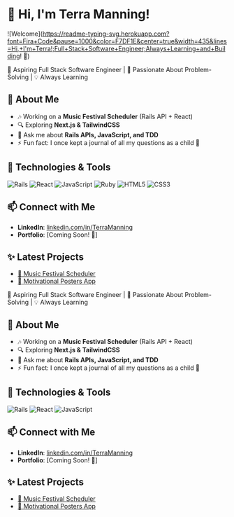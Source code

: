 # 👋 Hi, I'm Terra Manning! 
![Welcome](https://readme-typing-svg.herokuapp.com?font=Fira+Code&pause=1000&color=F7DF1E&center=true&width=435&lines=Hi,+I'm+Terra!;Full+Stack+Software+Engineer;Always+Learning+and+Building! 🚀)

🌟 Aspiring Full Stack Software Engineer | 🚀 Passionate About Problem-Solving | 💡 Always Learning  

## 🌱 About Me
- 🎶 Working on a **Music Festival Scheduler** (Rails API + React)
- 🔍 Exploring **Next.js & TailwindCSS**
- 💬 Ask me about **Rails APIs, JavaScript, and TDD**
- ⚡ Fun fact: I once kept a journal of all my questions as a child 📖

## 🔧 Technologies & Tools
![Rails](https://img.shields.io/badge/-Rails-CC0000?style=flat&logo=ruby-on-rails&logoColor=white)
![React](https://img.shields.io/badge/-React-61DAFB?style=flat&logo=react&logoColor=black)
![JavaScript](https://img.shields.io/badge/-JavaScript-F7DF1E?style=flat&logo=javascript&logoColor=black)
![Ruby](https://img.shields.io/badge/-Ruby-CC342D?style=flat&logo=ruby&logoColor=white)
![HTML5](https://img.shields.io/badge/-HTML5-E34F26?style=flat&logo=html5&logoColor=white)
![CSS3](https://img.shields.io/badge/-CSS3-1572B6?style=flat&logo=css3&logoColor=white)

## 📫 Connect with Me
- **LinkedIn**: [linkedin.com/in/TerraManning](https://linkedin.com/in/TerraManning)
- **Portfolio**: [Coming Soon! 🚀]

## ✨ Latest Projects
- [🎵 Music Festival Scheduler](https://github.com/TerraManning/music-festival-scheduler)
- [🎨 Motivational Posters App](https://github.com/TerraManning/motivational-posters)


🌟 Aspiring Full Stack Software Engineer | 🚀 Passionate About Problem-Solving | 💡 Always Learning  

## 🌱 About Me
- 🎶 Working on a **Music Festival Scheduler** (Rails API + React)
- 🔍 Exploring **Next.js & TailwindCSS**
- 💬 Ask me about **Rails APIs, JavaScript, and TDD**
- ⚡ Fun fact: I once kept a journal of all my questions as a child 📖

## 🔧 Technologies & Tools
![Rails](https://img.shields.io/badge/-Rails-CC0000?style=flat&logo=ruby-on-rails&logoColor=white)
![React](https://img.shields.io/badge/-React-61DAFB?style=flat&logo=react&logoColor=black)
![JavaScript](https://img.shields.io/badge/-JavaScript-F7DF1E?style=flat&logo=javascript&logoColor=black)

## 📫 Connect with Me
- **LinkedIn**: [linkedin.com/in/TerraManning](https://linkedin.com/in/TerraManning)
- **Portfolio**: [Coming Soon! 🚀]

## ✨ Latest Projects
- [🎵 Music Festival Scheduler](https://github.com/TerraManning/music-festival-scheduler)
- [🎨 Motivational Posters App](https://github.com/TerraManning/motivational-posters)
